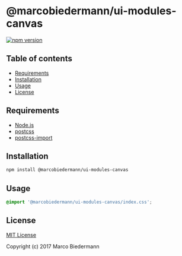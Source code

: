 # @marcobiedermann/ui-modules-canvas

[![npm version](https://badge.fury.io/js/%40marcobiedermann%2Fui-modules-canvas.svg)](https://badge.fury.io/js/%40marcobiedermann%2Fui-modules-canvas)

## Table of contents

* [Requirements](#requirements)
* [Installation](#installation)
* [Usage](#usage)
* [License](#license)

## Requirements

* [Node.js](https://nodejs.org)
* [postcss](https://github.com/postcss/postcss)
* [postcss-import](https://github.com/postcss/postcss-import)

## Installation

```sh
npm install @marcobiedermann/ui-modules-canvas
```

## Usage

```css
@import '@marcobiedermann/ui-modules-canvas/index.css';
```

## License

[MIT License](../../LICENSE)

Copyright (c) 2017 Marco Biedermann
